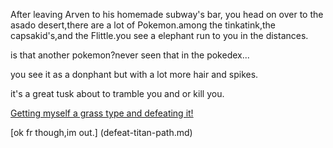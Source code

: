 After leaving Arven to his  homemade subway's bar, you head on over to the asado desert,there are a lot of Pokemon.among the tinkatink,the capsakid's,and the Flittle.you see a elephant run to you in the distances.

is that another pokemon?never seen that in the pokedex...

you see it as a donphant but with a lot more hair and spikes.

it's a great tusk about to tramble you and or kill you.

[Getting myself a grass type and defeating it!]()

[ok fr though,im out.] (defeat-titan-path.md)